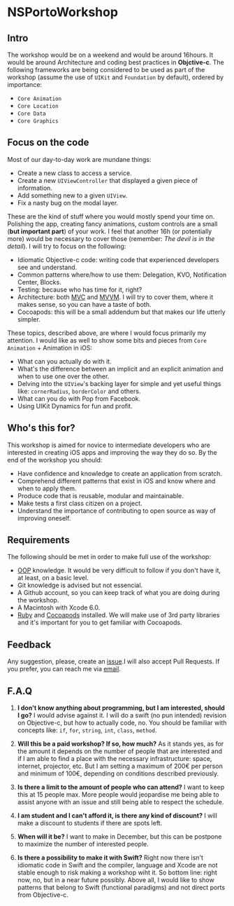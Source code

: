 # NSPortoWorkshop

## Intro

The workshop would be on a weekend and would be around 16hours. It would be around Architecture and coding best practices in **Objctive-c**. The following frameworks are being considered to be used as part of the workshop (assume the use of `UIKit` and `Foundation` by default), ordered by importance:

* `Core Animation`
* `Core Location`
* `Core Data`
* `Core Graphics`

## Focus on the code

Most of our day-to-day work are mundane things: 

* Create a new class to access a service.
* Create a new `UIViewController` that displayed a given piece of information.
* Add something new to a given `UIView`.
* Fix a nasty bug on the modal layer.

These are the kind of stuff where you would mostly spend your time on. Polishing the app, creating fancy animations, custom controls are a small (**but important part**) of your work. I feel that another 16h (or potentially more) would be necessary to cover those (remember: *The devil is in the detail*). I will try to focus on the following:

* Idiomatic Objective-c code: writing code that experienced developers see and understand.
* Common patterns where/how to use them: Delegation, KVO, Notification Center, Blocks.
* Testing: because who has time for it, right?
* Architecture: both [MVC](http://en.wikipedia.org/wiki/Model%E2%80%93view%E2%80%93controller) and [MVVM](). I will try to cover them, where it makes sense, so you can have a taste of both.
* Cocoapods: this will be a small addendum but that makes our life utterly simpler.

These topics, described above, are where I would focus primarily my attention. I would like as well to show some bits and pieces from `Core Animation` + Animation in iOS:

* What can you actually do with it.
* What's the difference between an implicit and an explicit animation and when to use one over the other.
* Delving into the `UIView`'s backing layer for simple and yet useful things like: `cornerRadius`, `borderColor` and others.
* What can you do with Pop from Facebook.
* Using UIKit Dynamics for fun and profit.


## Who's this for?

This workshop is aimed for novice to intermediate developers who are interested in creating iOS apps and improving the way they do so. By the end of the workshop you should:

* Have confidence and knowledge to create an application from scratch.
* Comprehend different patterns that exist in iOS and know where and when to apply them.
* Produce code that is reusable, modular and maintainable.
* Make tests a first class citizen on a project.
* Understand the importance of contributing to open source as way of improving oneself. 

## Requirements

The following should be met in order to make full use of the workshop:

* [OOP](http://en.wikipedia.org/wiki/Object-oriented_programming) knowledge. It would be very difficult to follow if you don't have it, at least, on a basic level.
* Git knowledge is advised but not essencial. 
* A Github account, so you can keep track of what you are doing during the workshop.
* A Macintosh with Xcode 6.0. 
* [Ruby](http://blog.zerosharp.com/installing-ruby-with-homebrew-and-rbenv-on-mac-os-x-mountain-lion/) and [Cocoapods](http://guides.cocoapods.org/using/getting-started.html) installed. We will make use of 3rd party libraries and it's important for you to get familiar with Cocoapods.

## Feedback

Any suggestion, please, create an [issue](https://github.com/RuiAAPeres/NSPortoWorkshop/issues/new).I will also accept Pull Requests. If you prefer, you can reach me via [email](mailto:rui.a.peres@gmail.com).

## F.A.Q

1. **I don't know anything about programming, but I am interested, should I go?**
I would advise against it. I will do a swift (no pun intended) revision on Objective-c, but how to actually code, no. You should be familiar with concepts like: `if`, `for`, `string`, `int`, `class`, `method`.

2. **Will this be a paid workshop? If so, how much?**
As it stands yes, as for the amount it depends on the number of people that are interested and if I am able to find a place with the necessary infrastructure: space, internet, projector, etc. But I am setting a maximum of 200€ per person and minimum of 100€, depending on conditions described previously. 

3. **Is there a limit to the amount of people who can attend?**
I want to keep this at 15 people max. More people would jeopardise me being able to assist anyone with an issue and still being able to respect the schedule.

4. **I am student and I can't afford it, is there any kind of discount?**
I will make a discount to students if there are spots left.

5. **When will it be?**
I want to make in December, but this can be postpone to maximize the number of interested people.

6. **Is there a possibility to make it with Swift?**
Right now there isn't idiomatic code in Swift and the compiler, language and Xcode are not stable enough to risk making a workshop wiht it. So bottom line: right now, no, but in a near future possibly. Above all, I would like to show patterns that belong to Swift (functional paradigms) and not direct ports from Objective-c.
